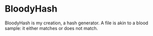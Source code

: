 # BloodyHash
BloodyHash is my creation, a hash generator. A file is akin to a blood sample: it either matches or does not match.
